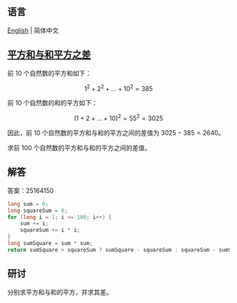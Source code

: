 ## 语言

[English](README.md) | 简体中文

## [平方和与和平方之差](https://projecteuler.net/problem=6)

前 10 个自然数的平方和如下：

$$1^2 + 2^2 + ... + 10^2 = 385$$

前 10 个自然数的和的平方如下：

$$(1 + 2 + ... + 10)^2 = 55^2 = 3025$$

因此，前 10 个自然数的平方和与和的平方之间的差值为 $3025 − 385 = 2640$。

求前 100 个自然数的平方和与和的平方之间的差值。

## 解答

答案：25164150

```java
long sum = 0;
long squareSum = 0;
for (long i = 1; i <= 100; i++) {
	sum += i;
	squareSum += i * i;
}
long sumSquare = sum * sum;
return sumSquare > squareSum ? sumSquare - squareSum : squareSum - sumSquare;
```

## 研讨

分别求平方和与和的平方，并求其差。
